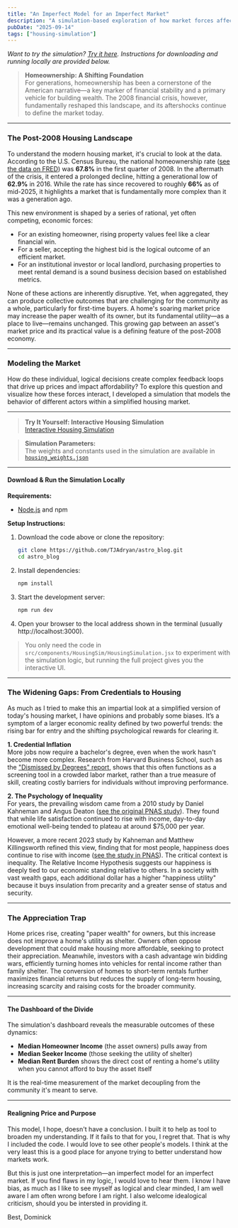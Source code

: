 ```yaml
---
title: "An Imperfect Model for an Imperfect Market"
description: "A simulation-based exploration of how market forces affect housing utility and affordability."
pubDate: "2025-09-14"
tags: ["housing-simulation"]
---
```


*Want to try the simulation? [Try it here](https://nextvaldata.com/blog/interactive-housing-simulation/). Instructions for downloading and running locally are provided below.*

> **Homeownership: A Shifting Foundation**  
> For generations, homeownership has been a cornerstone of the American narrative—a key marker of financial stability and a primary vehicle for building wealth. The 2008 financial crisis, however, fundamentally reshaped this landscape, and its aftershocks continue to define the market today.

---

### The Post-2008 Housing Landscape

To understand the modern housing market, it's crucial to look at the data. According to the U.S. Census Bureau, the national homeownership rate ([see the data on FRED](https://fred.stlouisfed.org/series/RHORUSQ156N)) was **67.8%** in the first quarter of 2008. In the aftermath of the crisis, it entered a prolonged decline, hitting a generational low of **62.9%** in 2016. While the rate has since recovered to roughly **66%** as of mid-2025, it highlights a market that is fundamentally more complex than it was a generation ago.

This new environment is shaped by a series of rational, yet often competing, economic forces:

- For an existing homeowner, rising property values feel like a clear financial win.
- For a seller, accepting the highest bid is the logical outcome of an efficient market.
- For an institutional investor or local landlord, purchasing properties to meet rental demand is a sound business decision based on established metrics.

None of these actions are inherently disruptive. Yet, when aggregated, they can produce collective outcomes that are challenging for the community as a whole, particularly for first-time buyers. A home's soaring market price may increase the paper wealth of its owner, but its fundamental utility—as a place to live—remains unchanged. This growing gap between an asset's market price and its practical value is a defining feature of the post-2008 economy.

---

### Modeling the Market

How do these individual, logical decisions create complex feedback loops that drive up prices and impact affordability? To explore this question and visualize how these forces interact, I developed a simulation that models the behavior of different actors within a simplified housing market.

---

> **Try It Yourself: Interactive Housing Simulation**  
> [Interactive Housing Simulation](https://github.com/TJAdryan/astro_blog/blob/main/src/components/HousingSim/HousingSimulation.jsx)

> **Simulation Parameters:**  
> The weights and constants used in the simulation are available in  
> [`housing_weights.json`](https://github.com/TJAdryan/astro_blog/blob/main/src/components/HousingSim/housing_weights.json)

---

#### **Download & Run the Simulation Locally**

**Requirements:**  
- [Node.js](https://nodejs.org/) and npm

**Setup Instructions:**
1. Download the code above or clone the repository:
   ```bash
   git clone https://github.com/TJAdryan/astro_blog.git
   cd astro_blog
   ```
2. Install dependencies:
   ```bash
   npm install
   ```
3. Start the development server:
   ```bash
   npm run dev
   ```
4. Open your browser to the local address shown in the terminal (usually http://localhost:3000).

> You only need the code in `src/components/HousingSim/HousingSimulation.jsx` to experiment with the simulation logic, but running the full project gives you the interactive UI.

---

### The Widening Gaps: From Credentials to Housing

As much as I tried to make this an impartial look at a simplified version of today's housing market, I have opinions and probably some biases. It’s a symptom of a larger economic reality defined by two powerful trends: the rising bar for entry and the shifting psychological rewards for clearing it.

**1. Credential Inflation**  
More jobs now require a bachelor's degree, even when the work hasn't become more complex. Research from Harvard Business School, such as the ["Dismissed by Degrees" report](https://www.hbs.edu/managing-the-future-of-work/Documents/dismissed-by-degrees.pdf), shows that this often functions as a screening tool in a crowded labor market, rather than a true measure of skill, creating costly barriers for individuals without improving performance.

**2. The Psychology of Inequality**  
For years, the prevailing wisdom came from a 2010 study by Daniel Kahneman and Angus Deaton ([see the original PNAS study](https://www.pnas.org/doi/10.1073/pnas.1011492107)). They found that while life satisfaction continued to rise with income, day-to-day emotional well-being tended to plateau at around $75,000 per year.

However, a more recent 2023 study by Kahneman and Matthew Killingsworth refined this view, finding that for most people, happiness does continue to rise with income ([see the study in PNAS](https://www.pnas.org/doi/10.1073/pnas.2208661120)). The critical context is inequality. The Relative Income Hypothesis suggests our happiness is deeply tied to our economic standing relative to others. In a society with vast wealth gaps, each additional dollar has a higher "happiness utility" because it buys insulation from precarity and a greater sense of status and security.

---


### The Appreciation Trap

Home prices rise, creating "paper wealth" for owners, but this increase does not improve a home's utility as shelter. Owners often oppose development that could make housing more affordable, seeking to protect their appreciation. Meanwhile, investors with a cash advantage win bidding wars, efficiently turning homes into vehicles for rental income rather than family shelter. The conversion of homes to short-term rentals further maximizes financial returns but reduces the supply of long-term housing, increasing scarcity and raising costs for the broader community.

---

#### The Dashboard of the Divide

The simulation's dashboard reveals the measurable outcomes of these dynamics:

- **Median Homeowner Income** (the asset owners) pulls away from
- **Median Seeker Income** (those seeking the utility of shelter)
- **Median Rent Burden** shows the direct cost of renting a home's utility when you cannot afford to buy the asset itself

It is the real-time measurement of the market decoupling from the community it's meant to serve.

---


#### Realigning Price and Purpose

This model, I hope, doesn't have a conclusion. I built it to help as tool to broaden my understanding.  If it fails to that for you, I regret that.   That is why I included the code. I would love to see other people's models.  I think at the very least this is a good place for anyone trying to better understand how markets work.  

But this is just one interpretation—an imperfect model for an imperfect market. If you find flaws in my logic, I would love to hear them. I know I have bias, as much as I like to see myself as logical and clear minded, I am well aware I am often wrong before I am right.  I also welcome idealogical criticism, should you be intersted in providing it.


Best,
Dominick
